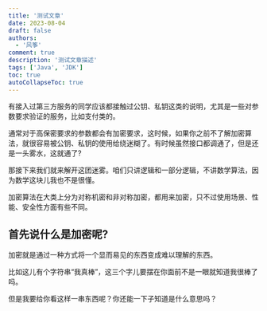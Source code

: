 ```yaml
---
title: '测试文章'
date: 2023-08-04
draft: false
authors:
  - '风筝'
comment: true
description: '测试文章描述'
tags: ['Java', 'JDK']
toc: true
autoCollapseToc: true
---
```


有接入过第三方服务的同学应该都接触过公钥、私钥这类的说明，尤其是一些对参数要求验证的服务，比如支付类的。

通常对于高保密要求的参数都会有加密要求，这时候，如果你之前不了解加密算法，就很容易被公钥、私钥的使用给绕迷糊了。有时候虽然接口都调通了，但是还是一头雾水，这就通了?

那接下来我们就来解开这团迷雾。咱们只讲逻辑和一部分逻辑，不讲数学算法，因为数学这块儿我也不是很懂。

加密算法在大类上分为对称机密和非对称加密，都用来加密，只不过使用场景、性能、安全性方面有些不同。

## 首先说什么是加密呢?

加密就是通过一种方式将一个显而易见的东西变成难以理解的东西。

比如这儿有个字符串“我真棒”，这三个字儿要摆在你面前不是一眼就知道我很棒了吗。

但是我要给你看这样一串东西呢？你还能一下子知道是什么意思吗？
